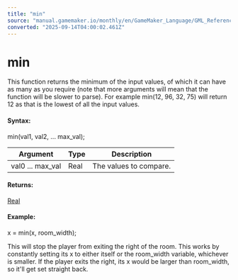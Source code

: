 ```yaml
---
title: "min"
source: "manual.gamemaker.io/monthly/en/GameMaker_Language/GML_Reference/Maths_And_Numbers/Number_Functions/min.htm"
converted: "2025-09-14T04:00:02.461Z"
---
```


# min

This function returns the minimum of the input values, of which it can have as many as you require (note that more arguments will mean that the function will be slower to parse). For example min(12, 96, 32, 75) will return 12 as that is the lowest of all the input values.

#### Syntax:

min(val1, val2, ... max\_val);

| Argument | Type | Description |
| --- | --- | --- |
| val0 ... max_val | Real | The values to compare. |

#### Returns:

[Real](../../../GML_Overview/Data_Types.md)

#### Example:

x = min(x, room\_width);

This will stop the player from exiting the right of the room. This works by constantly setting its x to either itself or the room\_width variable, whichever is smaller. If the player exits the right, its x would be larger than room\_width, so it'll get set straight back.